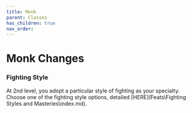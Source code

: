 ```yaml
---
title: Monk
parent: Classes
has_children: true
nav_order: 
---
```


# Monk Changes

### Fighting Style
At 2nd level, you adopt a particular style of fighting as your specialty. Choose one of the fighting style options, detailed [HERE](Feats\Fighting Styles and Masteries\index.md).